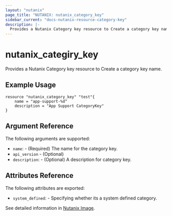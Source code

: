 ```yaml
---
layout: "nutanix"
page_title: "NUTANIX: nutanix_category_key"
sidebar_current: "docs-nutanix-resource-category-key"
description: |-
  Provides a Nutanix Category key resource to Create a category key name.
---
```


# nutanix_categiry_key

Provides a Nutanix Category key resource to Create a category key name.

## Example Usage

```hcl
resource "nutanix_category_key" "test"{
    name = "app-support-%d"
    description = "App Support CategoryKey"
}
```

## Argument Reference

The following arguments are supported:

* `name`: - (Required) The name for the category key.
* `api_version` - (Optional)
* `description`: - (Optional) A description for category key.

## Attributes Reference

The following attributes are exported:

* `system_defined`: - Specifying whether its a system defined category.

See detailed information in [Nutanix Image](https://nutanix.github.io/Automation/experimental/swagger-redoc-sandbox/#tag/category/paths/~1categories~1{name}/get).
